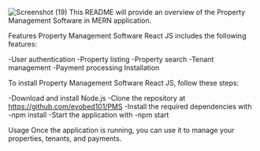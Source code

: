 ![Screenshot (19)](https://user-images.githubusercontent.com/87832574/233697235-539dcaf4-46c1-481c-be6a-e869dbf9afc7.png)
This README will provide an overview of the Property Management Software in MERN application.

Features
Property Management Software React JS includes the following features:

-User authentication
-Property listing
-Property search
-Tenant management
-Payment processing
Installation

To install Property Management Software React JS, follow these steps:

-Download and install Node.js
-Clone the repository at https://github.com/eyobed101/PMS
-Install the required dependencies with 
-npm install
-Start the application with 
-npm start

Usage
Once the application is running, you can use it to manage your properties, tenants, and payments.
